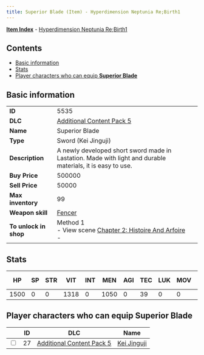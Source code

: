 ```yaml
---
title: Superior Blade (Item) - Hyperdimension Neptunia Re;Birth1
---
```


[**Item Index**](/neptunia/rb1/item/index.html) - [Hyperdimension Neptunia Re;Birth1](/neptunia/rb1)

## Contents

- [Basic information](#basic-information)
- [Stats](#stats)
- [Player characters who can equip **Superior Blade**](#player-characters-who-can-equip-superior-blade)

## Basic information

|   |   |
| -- | -- |
| **ID** | 5535 |
| **DLC** | [Additional Content Pack 5](/neptunia/rb1/dlc/14-pack5.html) |
| **Name** | Superior Blade |
| **Type** | Sword (Kei Jinguji) |
| **Description** | A newly developed short sword made in Lastation. Made with light and durable materials, it is easy to use. |
| **Buy Price** | 500000 |
| **Sell Price** | 50000 |
| **Max inventory** | 99 |
| **Weapon skill** | [Fencer](/neptunia/rb1/skill/14-3403-fencer.html) |
| **To unlock in shop** | Method 1<br />- View scene [Chapter 2: Histoire And Arfoire](/neptunia/rb1/scene/1-201-chapter-2-histoire-and-arfoire.html)<br />-  |


## Stats

| HP | SP | STR | VIT | INT | MEN | AGI | TEC | LUK | MOV | Fire res. | Ice res. | Wind res. | Lightning res. |
| -- | -- | --- | --- | --- | --- | --- | --- | --- | --- | --------- | -------- | --------- | -------------- |
| 1500 | 0 | 0 | 1318 | 0 | 1050 | 0 | 39 | 0 | 0 | 0 | 0 | 0 | 0 |


## Player characters who can equip **Superior Blade**

|    | ID | DLC | Name |
| -- | -- | --- | ---- |
| <input type="checkbox" id="rb1-player-14-27" class="trackbox" /> | 27 | [Additional Content Pack 5](/neptunia/rb1/dlc/14-pack5.html) | [Kei Jinguji](/neptunia/rb1/player/14-27-kei-jinguji.html) |
